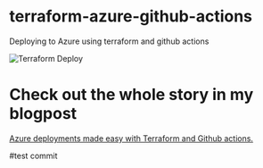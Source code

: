# terraform-azure-github-actions

Deploying to Azure using terraform and github actions

![Terraform Deploy](https://github.com/pliyosan/terraform-azure-github-actions/workflows/Terraform%20Deploy/badge.svg)

# Check out the whole story in my blogpost

[Azure deployments made easy with Terraform and Github actions.](https://medium.com/@PliyoSan/azure-deployments-made-easy-with-terraform-and-github-actions-d459ae5ab7c7)

#test commit
